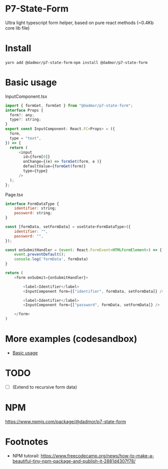 # P7-State-Form
Ultra light typescript form helper, based on pure react methods (~0.4Kb core lib file)

# Install

`yarn add @dadmor/p7-state-form`
`npm install @dadmor/p7-state-form`

# Basic usage 

InputComponent.tsx
```js
import { formGet, formSet } from "@dadmor/p7-state-form";
interface Props {
  form?: any;
  type?: string;
}
export const InputComponent: React.FC<Props> = ({
  form,
  type = "text",
}) => {
  return (
      <input
        id={form[0]}
        onChange={(e) => formSet(form, e )}
        defaultValue={formGet(form)}
        type={type}
      />
  );
};
```

Page.tsx

```js
interface FormDataType {
    identifier: string;
    password: string;
}

const [formData, setFormData] = useState<FormDataType>({
    identifier: "",
    password: "",
});

const onSubmitHandler = (event: React.FormEvent<HTMLFormElement>) => {
    event.preventDefault();
    console.log('formData', formData)
}

return (
    <form onSubmit={onSubmitHandler}>

        <label>Identifier</label>
        <InputComponent form={["identifier", formData, setFormData]} />

        <label>Identifier</label>
        <InputComponent form={["password", formData, setFormData]} />

    </form>
)
```

# More examples (codesandbox)

* [Basic usage](https://codesandbox.io/s/p7-state-form-basic-example-bnjknw?file=/src/App.js)



# TODO

- [ ] (Extend to recursive form data)

# NPM
https://www.npmjs.com/package/@dadmor/p7-state-form

# Footnotes

 - NPM tutorail:
https://www.freecodecamp.org/news/how-to-make-a-beautiful-tiny-npm-package-and-publish-it-2881d4307f78/


